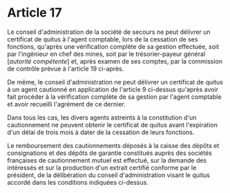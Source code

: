 # Article 17

Le conseil d'administration de la société de secours ne peut délivrer un certificat de quitus à l'agent comptable, lors de la cessation de ses fonctions, qu'après une vérification complète de sa gestion effectuée, soit par l'ingénieur en chef des mines, soit par le trésorier-payeur général [*autorité compétente*] et, après examen de ses comptes, par la commission de contrôle prévue à l'article 19 ci-après.

De même, le conseil d'administration ne peut délivrer un certificat de quitus à un agent cautionné en application de l'article 9 ci-dessus qu'après avoir fait procéder à la vérification complète de sa gestion par l'agent comptable et avoir recueilli l'agrément de ce dernier.

Dans tous les cas, les divers agents astreints à la constitution d'un cautionnement ne peuvent obtenir le certificat de quitus avant l'expiration d'un délai de trois mois à dater de la cessation de leurs fonctions.

Le remboursement des cautionnements déposés à la caisse des dépôts et consignations et des dépôts de garantie constitués auprès des sociétés françaises de cautionnement mutuel est effectué, sur la demande des intéressés et sur la production d'un extrait certifié conforme par le président, de la délibération du conseil d'administration visant le quitus accordé dans les conditions indiquées ci-dessus.
